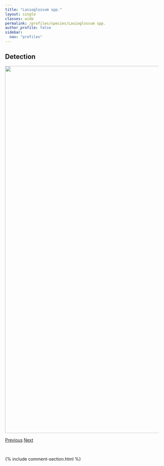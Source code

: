```yaml
---
title: "Lasioglossum spp."
layout: single
classes: wide
permalink: /profiles/species/Lasioglossum spp.
author_profile: false
sidebar:
  nav: "profiles"
---
```


<h2>Detection</h2>

<a href="/assets/figures/species/Lasioglossum spp./range-map.png">
<img src="/assets/figures/species/Lasioglossum spp./range-map.png" height = "1200" width = "800">
</a>

<a href="/profiles/species/Lasioglossum pictum" class="pagination--pager" title="PreviousName">Previous</a> <a href="/profiles/species/Lasioglossum zonulum" class="pagination--pager" title="NextName">Next</a>

<p>&nbsp;</p>

{% include comment-section.html %}
